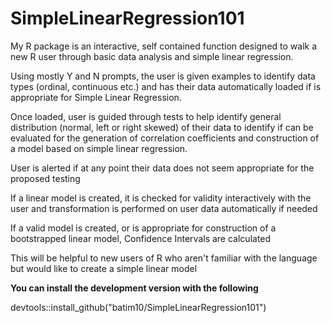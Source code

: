 # SimpleLinearRegression101
My R package is an interactive, self contained function designed to walk a new R user through basic data analysis and simple linear regression.

Using mostly Y and N prompts, the user is given examples to identify data types (ordinal, continuous etc.) and has their data automatically loaded if is appropriate for Simple Linear Regression.

Once loaded, user is guided through tests to help identify general distribution (normal, left or right skewed) of their data to identify if can be 
evaluated for the generation of correlation coefficients and construction of a model based on simple linear regression. 

User is alerted if at any point their data does not seem appropriate for the proposed testing

If a linear model is created, it is checked for validity interactively with the user and transformation is performed on user data automatically if needed 

If a valid model is created, or is appropriate for construction of a bootstrapped linear model, Confidence Intervals are calculated 

This will be helpful to new users of R who aren't familiar with the language but would like to create a simple linear model

**You can install the development version with the following**

devtools::install_github("batim10/SimpleLinearRegression101")
